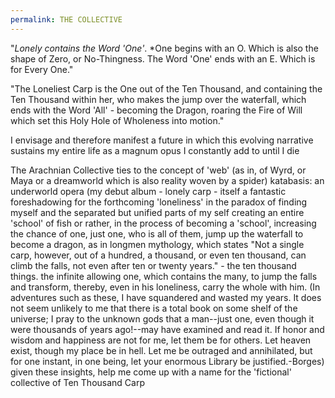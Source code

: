 ```yaml
---
permalink: THE COLLECTIVE
---
```

"*Lonely contains the Word 'One'*.
*One begins with an O. Which is also the shape of Zero, or No-Thingness. 
The Word 'One' ends with an E. Which is for Every One."

"The Loneliest Carp is the One out of the Ten Thousand, and containing the Ten Thousand within her, who makes the jump over the waterfall, which ends with the Word 'All' - becoming the Dragon, roaring the Fire of Will which set this Holy Hole of Wholeness into motion."



I envisage and therefore manifest a future in which this evolving narrative sustains my entire life as a magnum opus I constantly add to until I die

  
The Arachnian Collective ties to the concept of 'web' (as in, of Wyrd, or Maya or a dreamworld which is also reality woven by a spider) katabasis: an underworld opera (my debut album - lonely carp - itself a fantastic foreshadowing for the forthcoming 'loneliness' in the paradox of finding myself and the separated but unified parts of my self creating an entire 'school' of fish or rather, in the process of becoming a 'school', increasing the chance of one, just one, who is all of them, jump up the waterfall to become a dragon, as in longmen mythology, which states "Not a single carp, however, out of a hundred, a thousand, or even ten thousand, can climb the falls, not even after ten or twenty years." - the ten thousand things. the infinite allowing one, which contains the many, to jump the falls and transform, thereby, even in his loneliness, carry the whole with him. (In adventures such as these, I have squandered and wasted my years. It does not seem unlikely to me that there is a total book on some shelf of the universe; I pray to the unknown gods that a man--just one, even though it were thousands of years ago!--may have examined and read it. If honor and wisdom and happiness are not for me, let them be for others. Let heaven exist, though my place be in hell. Let me be outraged and annihilated, but for one instant, in one being, let your enormous Library be justified.-Borges) given these insights, help me come up with a name for the 'fictional' collective of Ten Thousand Carp